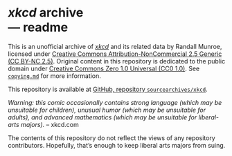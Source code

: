 # _xkcd_ archive<br>&mdash;&nbsp;readme

This is an unofficial archive of [_xkcd_](https://xkcd.com/) and its related data by Randall Munroe, licensed under [Creative Commons Attribution-NonCommercial&nbsp;2.5 Generic (CC&nbsp;BY-NC&nbsp;2.5)](./licenses/CC-BY-NC-2.5.md). Original content in this repository is dedicated to the public domain under [Creative Commons Zero&nbsp;1.0 Universal (CC0&nbsp;1.0)](./licenses/CC0-1.0.md). See [`copying.md`](./copying.md) for more information.

This repository is available at [GitHub, repository `sourcearchives/xkcd`](https://github.com/sourcearchives/xkcd).

_Warning: this comic occasionally contains strong language (which may be unsuitable for children), unusual humor (which may be unsuitable for adults), and advanced mathematics (which may be unsuitable for liberal-arts majors)._ &ndash;&nbsp;xkcd.com

The contents of this repository do not reflect the views of any repository contributors. Hopefully, that’s enough to keep liberal arts majors from suing.
